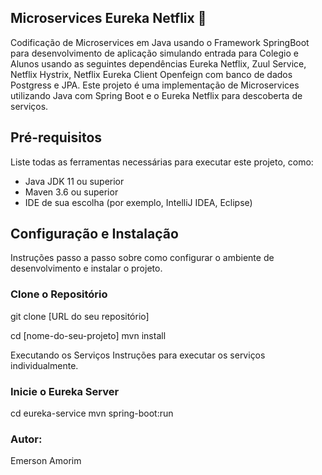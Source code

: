 ## Microservices Eureka Netflix 🚀 

Codificação de Microservices em Java usando o Framework SpringBoot para desenvolvimento de aplicação simulando entrada para Colegio e Alunos usando as seguintes dependências Eureka Netflix, Zuul Service, Netflix Hystrix, Netflix Eureka Client Openfeign com banco de dados Postgress e JPA. Este projeto é uma implementação de Microservices utilizando Java com Spring Boot e o Eureka Netflix para descoberta de serviços.

## Pré-requisitos

Liste todas as ferramentas necessárias para executar este projeto, como:

- Java JDK 11 ou superior
- Maven 3.6 ou superior
- IDE de sua escolha (por exemplo, IntelliJ IDEA, Eclipse)

## Configuração e Instalação

Instruções passo a passo sobre como configurar o ambiente de desenvolvimento e instalar o projeto.

### Clone o Repositório

git clone [URL do seu repositório]

cd [nome-do-seu-projeto]
mvn install

Executando os Serviços
Instruções para executar os serviços individualmente.

### Inicie o Eureka Server

cd eureka-service
mvn spring-boot:run


### Autor:
Emerson Amorim

